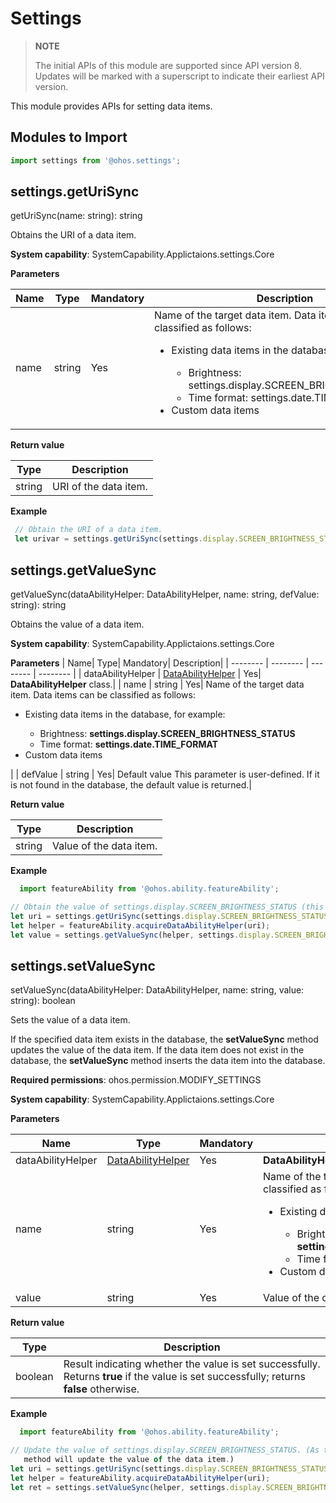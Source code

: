 # Settings

> **NOTE**
>
> The initial APIs of this module are supported since API version 8. Updates will be marked with a superscript to indicate their earliest API version.


This module provides APIs for setting data items.


## Modules to Import

```typescript
import settings from '@ohos.settings';
```



## settings.getUriSync

getUriSync(name: string): string

Obtains the URI of a data item.

**System capability**: SystemCapability.Applictaions.settings.Core

**Parameters**

| Name| Type| Mandatory| Description|
| -------- | -------- | -------- | -------- |
| name | string | Yes| Name of the target data item. Data items can be classified as follows:<br> <ul><li>Existing data items in the database, for example:<br></li> <ul><li>Brightness: settings.display.SCREEN_BRIGHTNESS_STATUS<br> </li>  <li>Time format: settings.date.TIME_FORMAT<br> </li></ul> <li>Custom data items</li></ul>|

**Return value**

| Type| Description|
| -------- | -------- |
| string | URI of the data item.|

**Example**

```typescript
 // Obtain the URI of a data item.
 let urivar = settings.getUriSync(settings.display.SCREEN_BRIGHTNESS_STATUS);  
```


## settings.getValueSync

getValueSync(dataAbilityHelper: DataAbilityHelper, name: string, defValue: string): string

Obtains the value of a data item.

**System capability**: SystemCapability.Applictaions.settings.Core

**Parameters**
| Name| Type| Mandatory| Description|
| -------- | -------- | -------- | -------- |
| dataAbilityHelper | [DataAbilityHelper](js-apis-dataAbilityHelper.md) | Yes| **DataAbilityHelper** class.|
| name | string | Yes| Name of the target data item. Data items can be classified as follows:<br> <ul><li>Existing data items in the database, for example:<br></li> <ul><li>Brightness: **settings.display.SCREEN_BRIGHTNESS_STATUS**<br> </li>  <li>Time format: **settings.date.TIME_FORMAT**<br> </li></ul> <li>Custom data items</li></ul> |
| defValue | string | Yes| Default value This parameter is user-defined. If it is not found in the database, the default value is returned.|

**Return value**

| Type| Description|
| -------- | -------- |
| string | Value of the data item.|

**Example**

```typescript
  import featureAbility from '@ohos.ability.featureAbility';

// Obtain the value of settings.display.SCREEN_BRIGHTNESS_STATUS (this data item already exists in the database).
let uri = settings.getUriSync(settings.display.SCREEN_BRIGHTNESS_STATUS);
let helper = featureAbility.acquireDataAbilityHelper(uri);
let value = settings.getValueSync(helper, settings.display.SCREEN_BRIGHTNESS_STATUS, '10');
```


## settings.setValueSync

setValueSync(dataAbilityHelper: DataAbilityHelper, name: string, value: string): boolean

Sets the value of a data item.

If the specified data item exists in the database, the **setValueSync** method updates the value of the data item. If the data item does not exist in the database, the **setValueSync** method inserts the data item into the database.

**Required permissions**: ohos.permission.MODIFY_SETTINGS

**System capability**: SystemCapability.Applictaions.settings.Core

**Parameters**

| Name| Type| Mandatory| Description|
| -------- | -------- | -------- | -------- |
| dataAbilityHelper | [DataAbilityHelper](js-apis-dataAbilityHelper.md) | Yes| **DataAbilityHelper** class.|
| name | string | Yes| Name of the target data item. Data items can be classified as follows:<br> <ul><li>Existing data items in the database, for example:<br></li> <ul><li>Brightness: **settings.display.SCREEN_BRIGHTNESS_STATUS**<br> </li>  <li>Time format: **settings.date.TIME_FORMAT**<br> </li></ul> <li>Custom data items</li></ul> |
| value | string | Yes| Value of the data item.|

**Return value**

| Type| Description|
| -------- | -------- |
| boolean | Result indicating whether the value is set successfully. Returns **true** if the value is set successfully; returns **false** otherwise.|

**Example**

```typescript
  import featureAbility from '@ohos.ability.featureAbility';

// Update the value of settings.display.SCREEN_BRIGHTNESS_STATUS. (As this data item exists in the database, the setValueSync 
   method will update the value of the data item.)
let uri = settings.getUriSync(settings.display.SCREEN_BRIGHTNESS_STATUS);
let helper = featureAbility.acquireDataAbilityHelper(uri);
let ret = settings.setValueSync(helper, settings.display.SCREEN_BRIGHTNESS_STATUS, '100');
```